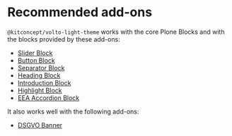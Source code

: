 # Recommended add-ons

`@kitconcept/volto-light-theme` works with the core Plone Blocks and with the blocks provided by these add-ons:

-   [Slider Block](https://www.npmjs.com/package/@kitconcept/volto-slider-block)
-   [Button Block](https://www.npmjs.com/package/@kitconcept/volto-button-block)
-   [Separator Block](https://www.npmjs.com/package/@kitconcept/volto-separator-block)
-   [Heading Block](https://www.npmjs.com/package/@kitconcept/volto-heading-block)
-   [Introduction Block](https://www.npmjs.com/package/@kitconcept/volto-introduction-block)
-   [Highlight Block](https://www.npmjs.com/package/@kitconcept/volto-highlight-block)
-   [EEA Accordion Block](https://www.npmjs.com/package/@eeacms/volto-accordion-block)

It also works well with the following add-ons:

-   [DSGVO Banner](https://www.npmjs.com/package/@kitconcept/volto-dsgvo-banner)
